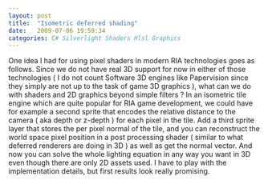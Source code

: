 ```yaml
---
layout: post
title:  "Isometric deferred shading"
date:   2009-07-06 19:59:34
categories: C# Silverlight Shaders Hlsl Graphics
---
```


One idea I had for using pixel shaders in modern RIA technologies goes as follows. Since we do not have real 3D support for now in either of those technologies ( I do not count Software 3D engines like Papervision since they simply are not up to the task of game 3D graphics ), what can we do with shaders and 2D graphics beyond simple filters ? In an isometric tile engine which are quite popular for RIA game development, we could have for example a second sprite that encodes the relative distance to the camera ( aka depth or z-depth ) for each pixel in the tile. Add a third sprite layer that stores the per pixel normal of the tile, and you can reconstruct the world space pixel position in a post processing shader ( similar to what deferred renderers are doing in 3D ) as well as get the normal vector. And now you can solve the whole lighting equation in any way you want in 3D even though there are only 2D assets used. I have to play with the implementation details, but first results look really promising.
